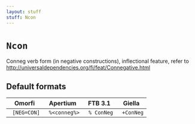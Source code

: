 ```yaml
---
layout: stuff
stuff: Ncon
---
```

# ` Ncon `

Conneg verb form (in negative constructions), inflectional feature, refer to http://universaldependencies.org/fi/feat/Connegative.html 

## Default formats
| Omorfi | Apertium | FTB 3.1 | Giella |
|:------:|:--------:|:-------:|:------:|
| ` [NEG=CON]` | ` %<conneg%>` | ` % ConNeg` | ` +ConNeg`  |
